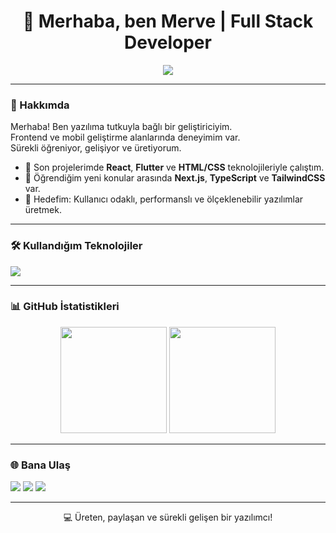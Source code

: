 <h1 align="center">👋 Merhaba, ben Merve | Full Stack Developer</h1>
<p align="center">
  <img src="https://readme-typing-svg.herokuapp.com?center=true&vCenter=true&lines=React+%2F+Flutter+Geliştirici;Sade+%26+Şık+Arayüzler;Back-end+%2B+Front-end+Deneyimi" />
</p>

---

### 🚀 Hakkımda

Merhaba! Ben yazılıma tutkuyla bağlı bir geliştiriciyim.  
Frontend ve mobil geliştirme alanlarında deneyimim var.  
Sürekli öğreniyor, gelişiyor ve üretiyorum.

- 💼 Son projelerimde **React**, **Flutter** ve **HTML/CSS** teknolojileriyle çalıştım.  
- 🧠 Öğrendiğim yeni konular arasında **Next.js**, **TypeScript** ve **TailwindCSS** var.
- 🎯 Hedefim: Kullanıcı odaklı, performanslı ve ölçeklenebilir yazılımlar üretmek.

---

### 🛠️ Kullandığım Teknolojiler

<p align="left">
  <img src="https://skillicons.dev/icons?i=react,flutter,html,css,js,ts,tailwind,redux,git,github,vscode,figma" />
</p>

---

### 📊 GitHub İstatistikleri

<p align="center">
  <img src="https://github-readme-stats.vercel.app/api?username=RMerveKarahan&show_icons=true&theme=radical" height="170" />
  <img src="https://github-readme-stats.vercel.app/api/top-langs/?username=RMerveKarahan&layout=compact&theme=radical" height="170" />
</p>

---

### 🌐 Bana Ulaş

<p align="left">
  <a href="rmervekarahan@icloud.com"><img src="https://img.shields.io/badge/E-mail-D14836?style=for-the-badge&logo=gmail&logoColor=white"/></a>
  <a href="https://www.linkedin.com/in/merve-karahan-71b91b60/"><img src="https://img.shields.io/badge/LinkedIn-0A66C2?style=for-the-badge&logo=linkedin&logoColor=white"/></a>
  <a href="https://github.com/RMerveKarahan"><img src="https://img.shields.io/badge/GitHub-000000?style=for-the-badge&logo=github&logoColor=white"/></a>
</p>

---

<p align="center">💻 Üreten, paylaşan ve sürekli gelişen bir yazılımcı!</p>
